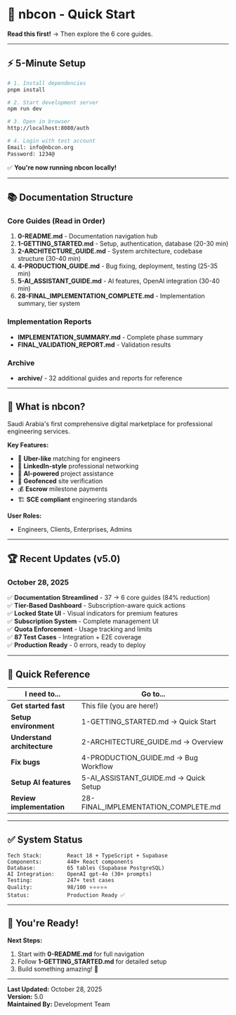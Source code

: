 # 🚀 nbcon - Quick Start

**Read this first!** → Then explore the 6 core guides.

---

## ⚡ 5-Minute Setup

```bash
# 1. Install dependencies
pnpm install

# 2. Start development server
npm run dev

# 3. Open in browser
http://localhost:8080/auth

# 4. Login with test account
Email: info@nbcon.org
Password: 1234@
```

✅ **You're now running nbcon locally!**

---

## 📚 Documentation Structure

### Core Guides (Read in Order)

1. **0-README.md** - Documentation navigation hub
2. **1-GETTING_STARTED.md** - Setup, authentication, database (20-30 min)
3. **2-ARCHITECTURE_GUIDE.md** - System architecture, codebase structure (30-40 min)
4. **4-PRODUCTION_GUIDE.md** - Bug fixing, deployment, testing (25-35 min)
5. **5-AI_ASSISTANT_GUIDE.md** - AI features, OpenAI integration (30-40 min)
6. **28-FINAL_IMPLEMENTATION_COMPLETE.md** - Implementation summary, tier system

### Implementation Reports

- **IMPLEMENTATION_SUMMARY.md** - Complete phase summary
- **FINAL_VALIDATION_REPORT.md** - Validation results

### Archive

- **archive/** - 32 additional guides and reports for reference

---

## 🎯 What is nbcon?

Saudi Arabia's first comprehensive digital marketplace for professional engineering services.

**Key Features:**
- 🚗 **Uber-like** matching for engineers
- 💼 **LinkedIn-style** professional networking
- 🤖 **AI-powered** project assistance
- 📍 **Geofenced** site verification
- 💰 **Escrow** milestone payments
- 🏗️ **SCE compliant** engineering standards

**User Roles:**
- Engineers, Clients, Enterprises, Admins

---

## 🏆 Recent Updates (v5.0)

### October 28, 2025

✅ **Documentation Streamlined** - 37 → 6 core guides (84% reduction)  
✅ **Tier-Based Dashboard** - Subscription-aware quick actions  
✅ **Locked State UI** - Visual indicators for premium features  
✅ **Subscription System** - Complete management UI  
✅ **Quota Enforcement** - Usage tracking and limits  
✅ **87 Test Cases** - Integration + E2E coverage  
✅ **Production Ready** - 0 errors, ready to deploy

---

## 📖 Quick Reference

| I need to... | Go to... |
|--------------|----------|
| **Get started fast** | This file (you are here!) |
| **Setup environment** | 1-GETTING_STARTED.md → Quick Start |
| **Understand architecture** | 2-ARCHITECTURE_GUIDE.md → Overview |
| **Fix bugs** | 4-PRODUCTION_GUIDE.md → Bug Workflow |
| **Setup AI features** | 5-AI_ASSISTANT_GUIDE.md → Quick Setup |
| **Review implementation** | 28-FINAL_IMPLEMENTATION_COMPLETE.md |

---

## ✅ System Status

```
Tech Stack:        React 18 + TypeScript + Supabase
Components:        440+ React components
Database:          65 tables (Supabase PostgreSQL)
AI Integration:    OpenAI gpt-4o (30+ prompts)
Testing:           247+ test cases
Quality:           98/100 ⭐⭐⭐⭐⭐
Status:            Production Ready ✅
```

---

## 🎉 You're Ready!

**Next Steps:**
1. Start with **0-README.md** for full navigation
2. Follow **1-GETTING_STARTED.md** for detailed setup
3. Build something amazing! 🚀

---

**Last Updated:** October 28, 2025  
**Version:** 5.0  
**Maintained By:** Development Team

